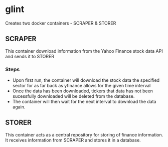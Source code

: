 # glint

Creates two docker containers - SCRAPER & STORER

## SCRAPER

This container download information from the Yahoo Finance stock data API and sends it 
to STORER

### Steps
- Upon first run, the container will download the stock data the specified sector for as far back as yfinance allows for the given time interval
- Once the data has been downloaded, tickers that data has not been sucessfully downloaded will be deleted from the database.
- The container will then wait for the next interval to download the data again.


## STORER

This container acts as a central repository for storing of finance information. It
receives information from SCRAPER and stores it in a database.
